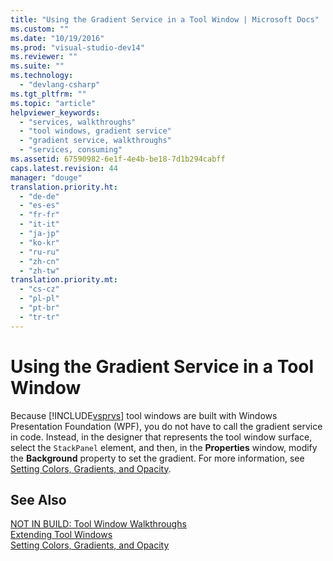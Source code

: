 ```yaml
---
title: "Using the Gradient Service in a Tool Window | Microsoft Docs"
ms.custom: ""
ms.date: "10/19/2016"
ms.prod: "visual-studio-dev14"
ms.reviewer: ""
ms.suite: ""
ms.technology: 
  - "devlang-csharp"
ms.tgt_pltfrm: ""
ms.topic: "article"
helpviewer_keywords: 
  - "services, walkthroughs"
  - "tool windows, gradient service"
  - "gradient service, walkthroughs"
  - "services, consuming"
ms.assetid: 67590982-6e1f-4e4b-be18-7d1b294cabff
caps.latest.revision: 44
manager: "douge"
translation.priority.ht: 
  - "de-de"
  - "es-es"
  - "fr-fr"
  - "it-it"
  - "ja-jp"
  - "ko-kr"
  - "ru-ru"
  - "zh-cn"
  - "zh-tw"
translation.priority.mt: 
  - "cs-cz"
  - "pl-pl"
  - "pt-br"
  - "tr-tr"
---
```

# Using the Gradient Service in a Tool Window
Because [!INCLUDE[vsprvs](../code-quality/includes/vsprvs_md.md)] tool windows are built with Windows Presentation Foundation (WPF), you do not have to call the gradient service in code. Instead, in the designer that represents the tool window surface, select the `StackPanel` element, and then, in the **Properties** window, modify the **Background** property to set the gradient. For more information, see [Setting Colors, Gradients, and Opacity](../misc/setting-colors--gradients--and-opacity.md).  
  
## See Also  
 [NOT IN BUILD: Tool Window Walkthroughs](http://msdn.microsoft.com/en-us/ecffc579-0e96-48ad-90f3-01a3d80f3ce5)   
 [Extending Tool Windows](../misc/extending-tool-windows.md)   
 [Setting Colors, Gradients, and Opacity](../misc/setting-colors--gradients--and-opacity.md)